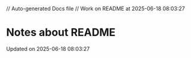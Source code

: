 // Auto-generated Docs file
// Work on README at 2025-06-18 08:03:27
# Notes about README
Updated on 2025-06-18 08:03:27
